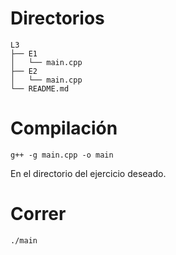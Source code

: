 # Directorios
```
L3
├── E1
│   └── main.cpp
├── E2
│   └── main.cpp
└── README.md
```
# Compilación
```
g++ -g main.cpp -o main 
```
En el directorio del ejercicio deseado.
# Correr
```
./main
```
